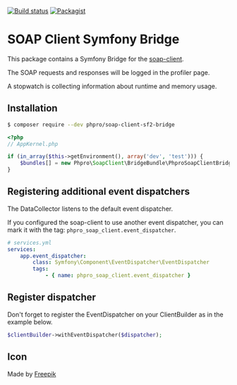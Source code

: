 [![Build status](https://api.travis-ci.org/phpro/soap-client-sf2-bridge.svg)](http://travis-ci.org/phpro/soap-client-sf2-bridge)
[![Packagist](https://img.shields.io/packagist/v/phpro/soap-client-sf2-bridge.svg)](https://packagist.org/packages/phpro/soap-client-sf2-bridge)
# SOAP Client Symfony Bridge

This package contains a Symfony Bridge for the [soap-client](https://github.com/phpro/soap-client).

The SOAP requests and responses will be logged in the profiler page. 

A stopwatch is collecting information about runtime and memory usage.


## Installation

```sh
$ composer require --dev phpro/soap-client-sf2-bridge
```

```php
<?php
// AppKernel.php

if (in_array($this->getEnvironment(), array('dev', 'test'))) {
    $bundles[] = new Phpro\SoapClient\BridgeBundle\PhproSoapClientBridgeBundle();
}
```

## Registering additional event dispatchers

The DataCollector listens to the default event dispatcher. 

If you configured the soap-client to use another event dispatcher, you can mark it with the tag: `phpro_soap_client.event_dispatcher`.

```yml
# services.yml
services:
    app.event_dispatcher:
        class: Symfony\Component\EventDispatcher\EventDispatcher
        tags:
            - { name: phpro_soap_client.event_dispatcher }
```

## Register dispatcher

Don't forget to register the EventDispatcher on your ClientBuilder as in the example below.

```php
$clientBuilder->withEventDispatcher($dispatcher);
```

## Icon

Made by <a href="http://www.freepik.com">Freepik</a>
